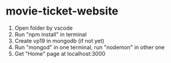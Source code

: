# movie-ticket-website

1. Open folder by vscode
2. Run "npm install" in terminal
3. Create vp19 in mongodb (if not yet) 
4. Run "mongod" in one terminal, run "nodemon" in other one
5. Get "Home" page at localhost:3000 
